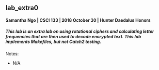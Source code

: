 ## lab_extra0
#### Samantha Ngo | CSCI 133 | 2018 October 30 | Hunter Daedalus Honors

##### This lab is an extra lab on using rotational ciphers and calculating letter frequencies that are then used to decode encrypted text. This lab implements Makefiles, but not Catch2 testing.

Notes:
- N/A
